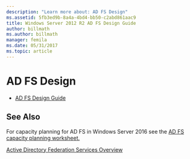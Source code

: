 ```yaml
---
description: "Learn more about: AD FS Design"
ms.assetid: 5fb3ed9b-8a4a-4bd4-bb50-c2abd861aac9
title: Windows Server 2012 R2 AD FS Design Guide
author: billmath
ms.author: billmath
manager: femila
ms.date: 05/31/2017
ms.topic: article
---
```


# AD FS Design



-   [AD FS Design Guide](../ad-fs/design/AD-FS-Design-Guide.md)




## See Also
For capacity planning for AD FS in Windows Server 2016 see the [AD FS capacity planning worksheet.](https://adfsdocs.blob.core.windows.net/adfs/ADFSCapacity2016.xlsx)

[Active Directory Federation Services Overview](../Active-Directory-Federation-Services.md)


